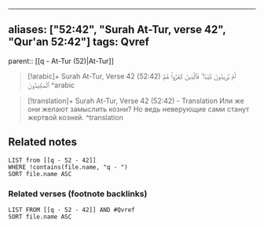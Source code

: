 
---
aliases: ["52:42", "Surah At-Tur, verse 42", "Qur'an 52:42"]
tags: Qvref
---

parent:: [[q - At-Tur (52)|At-Tur]]

> [!arabic]+ Surah At-Tur, Verse 42 (52:42)
> <span class="quran-arabic">أَمْ يُرِيدُونَ كَيْدًا ۖ فَٱلَّذِينَ كَفَرُوا۟ هُمُ ٱلْمَكِيدُونَ</span>
^arabic

> [!translation]+ Surah At-Tur, Verse 42 (52:42) - Translation
> Или же они желают замыслить козни? Но ведь неверующие сами станут жертвой козней.
^translation



## Related notes
```dataview
LIST from [[q - 52 - 42]]
WHERE !contains(file.name, "q - ")
SORT file.name ASC
```

### Related verses (footnote backlinks)
```dataview
LIST FROM [[q - 52 - 42]] AND #Qvref
SORT file.name ASC
```

